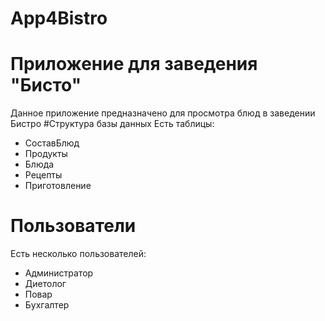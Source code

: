 # App4Bistro
# Приложение для заведения "Бисто"
Данное приложение предназначено для просмотра блюд в заведении Бистро
#Структура базы данных
Есть таблицы:
- СоставБлюд
- Продукты
- Блюда
- Рецепты
- Приготовление
# Пользователи
Есть несколько пользователей:
- Администратор
- Диетолог
- Повар
- Бухгалтер

